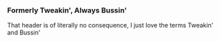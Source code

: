 ### Formerly Tweakin', Always Bussin'


That header is of literally no consequence, I just love the terms Tweakin' and Bussin'
